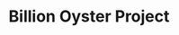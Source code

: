 ---
layout: opportunity
cta: Plant oysterbeds at
title: Billion Oyster Project
associated-areas: new-york-city
category: Marine Permaculture, Ocean Farming / Flood mitigation
link-url: https://nyharbor.secure.force.com/bopvolunteer/VolunteerEventSelectPage?mid=a012I00000fmkso
image-url: http://billionoyster.wpengine.com/wp-content/uploads/2013/06/IMAG0244.jpg
photos:
  - image-url: http://billionoyster.wpengine.com/wp-content/uploads/2013/06/IMAG0244.jpg
    alt: A group of volunteers holding up oyster cages to the camera
    credit: wordoncolumbiastreet.blogspot.com
notes: BOP holds regularly scheduled volunteer days on Governors Island throughout the Spring and Summer. Volunteers work alongside Harbor School students and teachers to build oyster cages, prepare recycled shell for seeding, sort and count baby oysters, and much more.
---